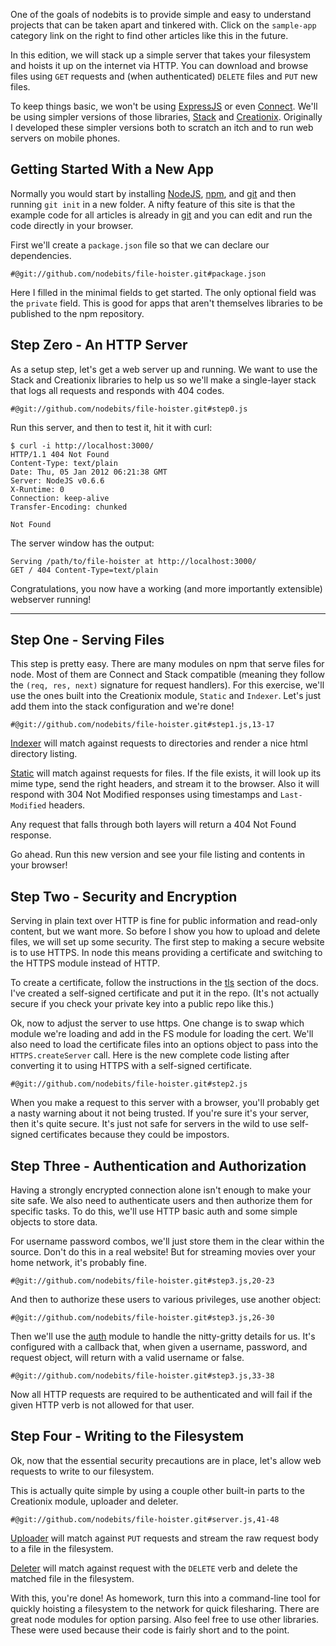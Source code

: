 One of the goals of nodebits is to provide simple and easy to understand projects that can be taken apart and tinkered with. Click on the `sample-app` category link on the right to find other articles like this in the future.

In this edition, we will stack up a simple server that takes your filesystem and hoists it up on the internet via HTTP.  You can download and browse files using `GET` requests and (when authenticated) `DELETE` files and `PUT` new files.

To keep things basic, we won't be using [ExpressJS][] or even [Connect][].  We'll be using simpler versions of those libraries, [Stack][] and [Creationix][].  Originally I developed these simpler versions both to scratch an itch and to run web servers on mobile phones.

## Getting Started With a New App

Normally you would start by installing [NodeJS][], [npm][], and [git][] and then running `git init` in a new folder.  A nifty feature of this site is that the example code for all articles is already in [git][] and you can edit and run the code directly in your browser.

First we'll create a `package.json` file so that we can declare our dependencies.

    #@git://github.com/nodebits/file-hoister.git#package.json

Here I filled in the minimal fields to get started.  The only optional field was the `private` field.  This is good for apps that aren't themselves libraries to be published to the npm repository.

## Step Zero - An HTTP Server

As a setup step, let's get a web server up and running.  We want to use the Stack and Creationix libraries to help us so we'll make a single-layer stack that logs all requests and responds with 404 codes.

    #@git://github.com/nodebits/file-hoister.git#step0.js

Run this server, and then to test it, hit it with curl:

    $ curl -i http://localhost:3000/
    HTTP/1.1 404 Not Found
    Content-Type: text/plain
    Date: Thu, 05 Jan 2012 06:21:38 GMT
    Server: NodeJS v0.6.6
    X-Runtime: 0
    Connection: keep-alive
    Transfer-Encoding: chunked

    Not Found

The server window has the output:

    Serving /path/to/file-hoister at http://localhost:3000/
    GET / 404 Content-Type=text/plain

Congratulations, you now have a working (and more importantly extensible) webserver running!

-------------

## Step One - Serving Files

This step is pretty easy.  There are many modules on npm that serve files for node.  Most of them are Connect and Stack compatible (meaning they follow the `(req, res, next)` signature for request handlers).  For this exercise, we'll use the ones built into the Creationix module, `Static` and `Indexer`.  Let's just add them into the stack configuration and we're done!

    #@git://github.com/nodebits/file-hoister.git#step1.js,13-17

[Indexer][] will match against requests to directories and render a nice html directory listing.

[Static][] will match against requests for files.  If the file exists, it will look up its mime type, send the right headers, and stream it to the browser.  Also it will respond with 304 Not Modified responses using timestamps and `Last-Modified` headers.

Any request that falls through both layers will return a 404 Not Found response.

Go ahead.  Run this new version and see your file listing and contents in your browser!

## Step Two - Security and Encryption

Serving in plain text over HTTP is fine for public information and read-only content, but we want more.  So before I show you how to upload and delete files, we will set up some security.  The first step to making a secure website is to use HTTPS.  In node this means providing a certificate and switching to the HTTPS module instead of HTTP.

To create a certificate, follow the instructions in the [tls][] section of the docs.  I've created a self-signed certificate and put it in the repo. (It's not actually secure if you check your private key into a public repo like this.)

Ok, now to adjust the server to use https.  One change is to swap which module we're loading and add in the FS module for loading the cert. We'll also need to load the certificate files into an options object to pass into the `HTTPS.createServer` call.  Here is the new complete code listing after converting it to using HTTPS with a self-signed certificate.

    #@git://github.com/nodebits/file-hoister.git#step2.js

When you make a request to this server with a browser, you'll probably get a nasty warning about it not being trusted.  If you're sure it's your server, then it's quite secure.  It's just not safe for servers in the wild to use self-signed certificates because they could be impostors.

## Step Three - Authentication and Authorization

Having a strongly encrypted connection alone isn't enough to make your site safe.  We also need to authenticate users and then authorize them for specific tasks.  To do this, we'll use HTTP basic auth and some simple objects to store data.

For username password combos, we'll just store them in the clear within the source.  Don't do this in a real website! But for streaming movies over your home network, it's probably fine.

    #@git://github.com/nodebits/file-hoister.git#step3.js,20-23

And then to authorize these users to various privileges, use another object:

    #@git://github.com/nodebits/file-hoister.git#step3.js,26-30

Then we'll use the [auth] module to handle the nitty-gritty details for us.  It's configured with  a callback that, when given a username, password, and request object, will return with a valid username or false.

    #@git://github.com/nodebits/file-hoister.git#step3.js,33-38

Now all HTTP requests are required to be authenticated and will fail if the given HTTP verb is not allowed for that user.

## Step Four - Writing to the Filesystem

Ok, now that the essential security precautions are in place, let's allow web requests to write to our filesystem.  

This is actually quite simple by using a couple other built-in parts to the Creationix module, uploader and deleter.

    #@git://github.com/nodebits/file-hoister.git#server.js,41-48

[Uploader][] will match against `PUT` requests and stream the raw request body to a file in the filesystem.

[Deleter][] will match against request with the `DELETE` verb and delete the matched file in the filesystem.

With this, you're done!  As homework, turn this into a command-line tool for quickly hoisting a filesystem to the network for quick filesharing.  There are great node modules for option parsing.  Also feel free to use other libraries.  These were used because their code is fairly short and to the point.

[tls]: http://nodejs.org/docs/v0.6.6/api/tls.html#tLS_
[Indexer]: https://github.com/creationix/creationix/blob/master/indexer.js
[Static]: https://github.com/creationix/creationix/blob/master/static.js
[Uploader]: https://github.com/creationix/creationix/blob/master/uploader.js
[Deleter]: https://github.com/creationix/creationix/blob/master/deleter.js
[auth]: https://github.com/creationix/creationix/blob/master/auth.js
[git]: http://git-scm.com/
[NodeJS]: http://nodejs.org/
[npm]: http://npmjs.org/
[ExpressJS]: http://expressjs.com/
[Connect]: http://senchalabs.github.com/connect/
[Stack]: http://github.com/creationix/stack
[Creationix]: http://github.com/creationix/creationix
[git repo]: https://github.com/nodebits/file-hoister